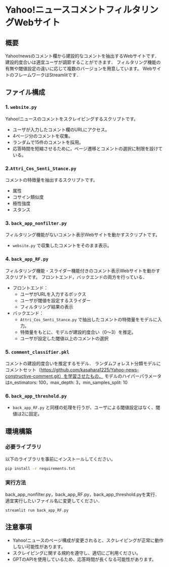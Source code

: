 # Yahoo!ニュースコメントフィルタリングWebサイト
## 概要
Yahoo!newsのコメント欄から建設的なコメントを抽出するWebサイトです．
建設的度合いは適宜ユーザが調節することができます．
フィルタリング機能の有無や閾値設定の違いに応じて複数のバージョンを用意しています。
WebサイトのフレームワークはStreamlitです．

## ファイル構成

### 1. `website.py`
Yahoo!ニュースのコメントをスクレイピングするスクリプトです。
- ユーザが入力したコメント欄のURLにアクセス。
- 4ページ分のコメントを収集。
- ランダムで15件のコメントを採用。
- 応答時間を短縮させるために，ページ遷移とコメントの選択に制限を設けている。

### 2.`Attri_Cos_Senti_Stance.py`
コメントの特徴量を抽出するスクリプトです。
- 属性
- コサイン類似度
- 極性強度
- スタンス

### 3.  `back_app_nonfilter.py`
フィルタリング機能がないコメント表示Webサイトを動かすスクリプトです。
- `website.py` で収集したコメントをそのまま表示。

### 4. `back_app_RF.py`
フィルタリング機能・スライダー機能付きのコメント表示Webサイトを動かすスクリプトです。
フロントエンド，バックエンドの両方を行っている．
- フロントエンド：
  - ユーザがURLを入力するボックス
  - ユーザが閾値を設定するスライダー
  - フィルタリング結果の表示
- バックエンド：
  - `Attri_Cos_Senti_Stance.py` で抽出したコメントの特徴量をモデルに入力。
  - 特徴量をもとに、モデルが建設的度合い（0～3）を推定。
  - ユーザが設定した閾値以上のコメントの選択

### 5. `comment_classifier.pkl`
コメントの建設的度合いを推定するモデル．
ランダムフォレスト分類モデルにコメントセット（https://github.com/kasahara1225/Yahoo-news-constructive-comment.git）を学習させたもの．
モデルのハイパーパラメータはn_estimators: 100，max_depth: 3，min_samples_split: 10

### 6. `back_app_threshold.py`
- `back_app_RF.py` と同様の処理を行うが、ユーザによる閾値設定はなく、閾値は2に固定。

## 環境構築
### 必要ライブラリ
以下のライブラリを事前にインストールしてください。
```bash
pip install -r requirements.txt
```

### 実行方法
back_app_nonfilter.py，back_app_RF.py，back_app_threshold.pyを実行．
適宜実行したいファイル名に変更してください．
```
streamlit run back_app_RF.py
```

## 注意事項
- Yahoo!ニュースのページ構成が変更されると、スクレイピングが正常に動作しない可能性があります。
- スクレイピングに関する規約を遵守し、適切にご利用ください。
- GPTのAPIを使用しているため、応答時間が長くなる可能性があります。



